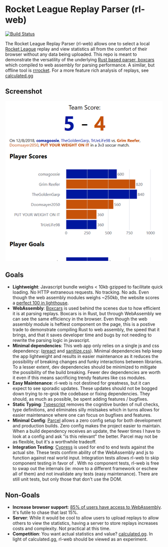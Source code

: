 # Rocket League Replay Parser (rl-web)

[![Build Status](https://dev.azure.com/nbabcock19/nbabcock19/_apis/build/status/nickbabcock.rl-web?branchName=master)](https://dev.azure.com/nbabcock19/nbabcock19/_build/latest?definitionId=4&branchName=master)

The Rocket League Replay Parser (rl-web) allows one to select a local [Rocket
League](https://www.rocketleague.com/) replay and view statistics all from the
comfort of their browser without any data being uploaded. This repo is meant to
demonstrate the versatility of the underlying [Rust based parser,
boxcars](https://googlechrome.github.io/lighthouse/viewer/?gist=b63fb2e0a102aee1e92a2c038b9a42cd)
which compiled to web assembly for parsing performance. A similar, but
offline tool is [rrrocket](https://github.com/nickbabcock/rrrocket). For a more
feature rich analysis of replays, see [calculated.gg](https://calculated.gg/)

## Screenshot

![Screenshot of web page](dev/rl-web-screenshot.png?raw=true)

## Goals

- **Lightweight**: Javascript bundle weighs < 10kb gzipped to facilitate quick loading. No HTTP extraneous requests. No tracking. No ads. Even though the web assembly modules weighs ~250kb, the website scores a [perfect 100 in lighthouse](https://googlechrome.github.io/lighthouse/viewer/?gist=b63fb2e0a102aee1e92a2c038b9a42cd).
- **WebAssembly**: [Boxcars](https://github.com/nickbabcock/boxcars) is used behind the scenes due to how efficient it is at parsing replays. Boxcars is in Rust, but through WebAssembly we can see the same efficiency in the browser. Even though the web assembly module is heftiest component on the page, this is a postive trade to demonstrate compiling Rust to web assembly, the speed that it brings, and that it saves developer time and bugs by not needing to rewrite the parsing logic in javascript.
- **Minimal dependencies**: This web app only relies on a single js and css dependency: ([preact](https://preactjs.com/) and [sanitize.css](https://csstools.github.io/sanitize.css/)). Minimal dependencies help keep the app lightweight and results in easier maintenance as it reduces the possibility of breaking changes and funky interactions between libraries. To a lesser extent, dev dependencies should be minimized to mitigate the possibility of the build breaking. Fewer dev dependencies are worth it even if this means sacrificing trendy features like css modules.
- **Easy Maintenance**: rl-web is not destined for greatness, but it can expect to see sporadic updates. These updates should not be bogged down trying to re-grok the codebase or fixing dependencies. They should, as much as possible, be spent adding features / bugfixes.
- **Static Typing**: [Typescript](https://www.typescriptlang.org/) removes the cognitive burden of null checks, type definitions, and eliminates silly mistsakes which in turns allows for easier maintenance where one can focus on bugfixes and features.
- **Minimal Config**: [Parcel](https://parceljs.org/) allows a zero config setup for both development and production builds. Zero config makes the project easier to maintain. When a build dependency receives an update, the fewer times I have to look at a config and ask "is this relevant" the better. Parcel may not be as flexible, but it's a worthwhile tradeoff.
- **Integration Testing**: [Cypress](https://www.cypress.io/) is used for end to end tests against the actual site. These tests confirm ability of the WebAssembly and js to function against real world input. Integration tests allows rl-web to skip component testing in favor of . With no component tests, rl-web is free to swap out the internals (ie: move to a different framework or eschew all of them) and not invalidate any tests (easy maintenance). There are still unit tests, but only those that don't use the DOM.

## Non-Goals

- **Increase browser support**: [85% of users have access to WebAssembly](https://caniuse.com/#feat=wasm). It's futile to chase that last 15%.
- **Server**: While it would be cool to allow users to upload replays to allow others to view the statistics, having a server to store replays increases costs and complexity. Not practical at this time.
- **Competition**: You want actual statistics and value? [calculated.gg](https://calculated.gg/). In light of calculated.gg, rl-web should be viewed as an experiment.
